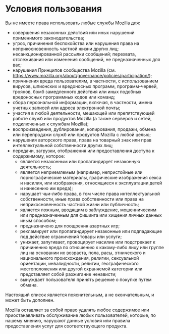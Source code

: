 # Условия пользования

Вы не имеете права использовать любые службы Mozilla для:

* совершения незаконных действий или иных нарушений применимого законодательства;
* угроз, причинения беспокойства или нарушения права на неприкосновенность частной 
жизни других лиц; несанкционированной рассылки сообщений; перехвата, отслеживания или изменения сообщений, не предназначенных для вас;
* нарушения Принципов сообщества Mozilla (см. 
<https://www.mozilla.org/about/governance/policies/participation/>);
* причинения вреда пользователям, в частности, с использованием вирусов, шпионских 
и вредоносных программ, программ-червей, троянов, бомб замедленного действия или иных подобных вредоносных программных кодов или команд;
* сбора персональной информации, включая, в частности, имена учетных записей или адреса электронной почты;
* участия в любой деятельности, мешающей или препятствующей работе служб или 
продуктов Mozilla (а также серверов и сетей, подключенных к службам Mozilla);
* воспроизведения, дублирования, копирования, продажи, обмена или перепродажи служб или 
продуктов Mozilla с любой целью;
* нарушения авторского права, права на товарный знак или прав интеллектуальной собственности 
других лиц;
* передачи, загрузки, отображения или предоставления доступа к содержимому, которое:
    * является незаконным или пропагандирует незаконную деятельность;
    * является неприемлемым (например, непристойные или порнографические материалы, графические изображения секса и насилия, или изображения, относящиеся к эксплуатации детей и нанесению им вреда);
    * нарушает чьи-либо права, в том числе права интеллектуальной собственности, иные права собственности или права на неприкосновенность частной жизни или публичность;
    * является ложным, вводящим в заблуждение, мошенническим или предназначенным для фишинга или хищения личных данных иным способом;
    * предназначено для поощрения азартных игр;
    * рекламирует или пропагандирует незаконные или подпадающие под действие ограничений товары или услуги;
    * унижает, запугивает, провоцирует насилие или подстрекает к причинению вреда по отношению к какому-либо лицу или группе лиц на основании их возраста, пола, расы, этнического и национального происхождения, религии, сексуальной ориентации, инвалидности, религии, географического местоположения или другой охраняемой категории или представляет собой разжигание ненависти;
    * вынуждает пользователя принять решение о покупке путем обмана.

Настоящий список является пояснительным, а не окончательным, и может быть дополнен.

Mozilla оставляет за собой право удалять любое содержимое или приостанавливать обслуживание любых пользователей, которые, по нашему мнению, нарушают данные условия или правила предоставления услуг для соответствующего продукта. 
